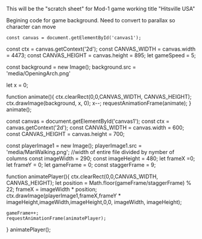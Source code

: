 This will be the "scratch sheet" for Mod-1 game working title "Hitsville USA"




    


Begining code for game background.  Need to convert to parallax so character can move


    const canvas = document.getElementById('canvas1');
const ctx = canvas.getContext('2d');
const CANVAS_WIDTH = canvas.width = 4473;
const CANVAS_HEIGHT = canvas.height = 895;
let gameSpeed = 5;


const background = new Image();
background.src = 'media/OpeningArch.png'

let x = 0;

function animate(){
    ctx.clearRect(0,0,CANVAS_WIDTH, CANVAS_HEIGHT);
    ctx.drawImage(background, x, 0);
    x--;
    requestAnimationFrame(animate);
}
animate();

const canvas = document.getElementById('canvas1');
const ctx = canvas.getContext('2d');
const CANVAS_WIDTH = canvas.width = 600;
const CANVAS_HEIGHT = canvas.height = 700;

const playerImage1 = new Image();
playerImage1.src = 'media/ManWalking.png';
//width of entire file divided by nymber of columns
const imageWidth = 290;
const imageHeight = 480;
let frameX =0;
let frameY = 0;
let gameFrame = 0;
const staggerFrame = 9;

function animatePlayer(){
    ctx.clearRect(0,0,CANVAS_WIDTH, CANVAS_HEIGHT);
    let position = Math.floor(gameFrame/staggerFrame) % 22;
    frameX = imageWidth * position;
    ctx.drawImage(playerImage1,frameX,frameY * imageHeight,imageWidth,imageHeight,0,0, imageWidth, imageHeight);
    
    gameFrame++;
    requestAnimationFrame(animatePlayer);
}
animatePlayer();
